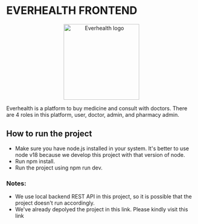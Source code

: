 # EVERHEALTH FRONTEND

<p align="center">
<img src="https://everhealth-asset.irfancen.com/assets/eh.png" alt="Everhealth logo" width="200" />
</p>

Everhealth is a platform to buy medicine and consult with doctors. There are 4 roles in this platform, user, doctor, admin, and pharmacy admin.

## How to run the project

- Make sure you have node.js installed in your system. It's better to use node v18 because we develop this project with that version of node.
- Run npm install.
- Run the project using npm run dev.

### Notes:

- We use local backend REST API in this project, so it is possible that the project doesn't run accordingly.
- We've already depolyed the project in this link. Please kindly visit this link
